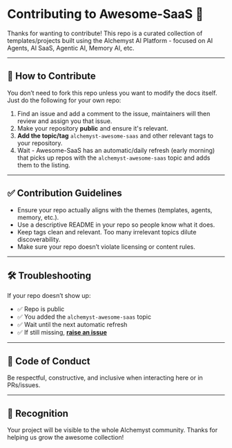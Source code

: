 # Contributing to Awesome-SaaS 🚀

Thanks for wanting to contribute! This repo is a curated collection of templates/projects built using the Alchemyst AI Platform - focused on AI Agents, AI SaaS, Agentic AI, Memory AI, etc.

---

## 📌 How to Contribute

You don’t need to fork this repo unless you want to modify the docs itself. Just do the following for your own repo:

1. Find an issue and add a comment to the issue, maintainers will then review and assign you that issue.
2. Make your repository **public** and ensure it's relevant.  
3. **Add the topic/tag** `alchemyst-awesome-saas` and other relevant tags to your repository.   
4. Wait - Awesome-SaaS has an automatic/daily refresh (early morning) that picks up repos with the `alchemyst-awesome-saas` topic and adds them to the listing.  

---

## ✅ Contribution Guidelines

- Ensure your repo actually aligns with the themes (templates, agents, memory, etc.).  
- Use a descriptive README in your repo so people know what it does.  
- Keep tags clean and relevant. Too many irrelevant topics dilute discoverability.  
- Make sure your repo doesn’t violate licensing or content rules.  

---

## 🛠 Troubleshooting

If your repo doesn’t show up:

- ✅ Repo is public  
- ✅ You added the `alchemyst-awesome-saas` topic  
- ✅ Wait until the next automatic refresh
- ✅ If still missing, [**raise an issue**](https://github.com/Alchemyst-ai/awesome-saas/issues/new)

---

## 🫶 Code of Conduct

Be respectful, constructive, and inclusive when interacting here or in PRs/issues.

---

## 🎉 Recognition

Your project will be visible to the whole Alchemyst community. Thanks for helping us grow the awesome collection!
 
